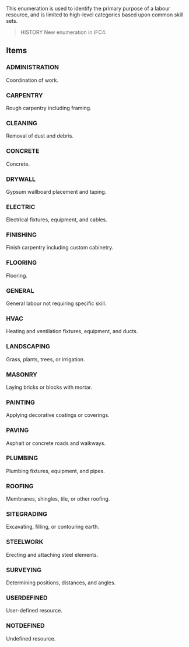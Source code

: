 This enumeration is used to identify the primary purpose of a labour resource, and is limited to high-level categories based upon common skill sets.

<!-- end of short definition -->


> HISTORY New enumeration in IFC4.

## Items

### ADMINISTRATION
Coordination of work.

### CARPENTRY
Rough carpentry including framing.

### CLEANING
Removal of dust and debris.

### CONCRETE
Concrete.

### DRYWALL
Gypsum wallboard placement and taping.

### ELECTRIC
Electrical fixtures, equipment, and cables.

### FINISHING
Finish carpentry including custom cabinetry.

### FLOORING
Flooring.

### GENERAL
General labour not requiring specific skill.

### HVAC
Heating and ventilation fixtures, equipment, and ducts.

### LANDSCAPING
Grass, plants, trees, or irrigation.

### MASONRY
Laying bricks or blocks with mortar.

### PAINTING
Applying decorative coatings or coverings.

### PAVING
Asphalt or concrete roads and walkways.

### PLUMBING
Plumbing fixtures, equipment, and pipes.

### ROOFING
Membranes, shingles, tile, or other roofing.

### SITEGRADING
Excavating, filling, or contouring earth.

### STEELWORK
Erecting and attaching steel elements.

### SURVEYING
Determining positions, distances, and angles.

### USERDEFINED
User-defined resource.

### NOTDEFINED
Undefined resource.
